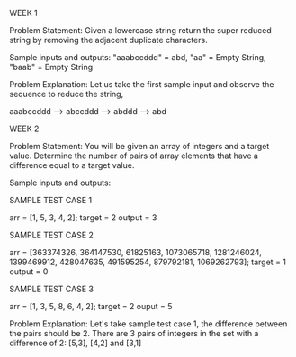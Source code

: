 WEEK 1 

Problem Statement:
Given a lowercase string return the super reduced string by removing the adjacent duplicate characters.

Sample inputs and outputs:
"aaabccddd" = abd,
"aa" = Empty String,
"baab" = Empty String

Problem Explanation:
Let us take the first sample input and observe the sequence to reduce the string,

aaabccddd --> abccddd --> abddd --> abd

WEEK 2

Problem Statement:
You will be given an array of integers and a target value. Determine the number of pairs of array elements that have a difference equal to a target value.

Sample inputs and outputs:

SAMPLE TEST CASE 1

arr  = [1, 5, 3, 4, 2];
target = 2
output = 3

SAMPLE TEST CASE 2

arr = [363374326, 364147530, 61825163, 1073065718, 1281246024, 1399469912, 428047635, 491595254, 879792181, 1069262793];
target = 1
output = 0

SAMPLE TEST CASE 3

arr = [1, 3, 5, 8, 6, 4, 2];
target = 2
ouput = 5

Problem Explanation:
Let's take sample test case 1, the difference between the pairs should be 2.
There are 3 pairs of integers in the set with a difference of 2: [5,3], [4,2] and [3,1] 
